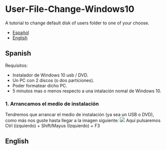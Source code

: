 # User-File-Change-Windows10
A tutorial to change default disk of users folder to one of your choose.

 - [Español](#Spanish)
 - [English](#English)



## Spanish
Requisitos:
 - Instalador de Windows 10 usb / DVD.
 - Un PC con 2 discos (o dos particiones).
 - Poder formatear dicho PC.
 - 5 minutos mas o menos respecto a una intalación nomal de Windows 10.

### 1. Arrancamos el medio de instalación
Tendremos que arrancar el medio de instalación (ya sea un USB o DVD), como más nos guste hasta llegar a la imagen siguiente:
![](https://img.vim-cn.com/ff/153f41b2744d2f8c8ee7705ba8b61cd27252eb.png)
Aquí pulsaremos Ctrl (izquierdo) + Shift/Mayus (Izquierdo) + F3 
## English
<!--stackedit_data:
eyJoaXN0b3J5IjpbNDE0MzY4NDg1LC0xMjk2NTYxNzk1LC0xND
QxNDg5MzU0LDE2NDI3Nzg5OTZdfQ==
-->